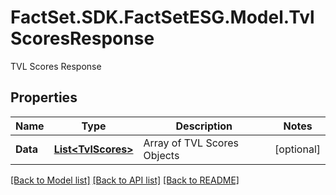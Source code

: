 # FactSet.SDK.FactSetESG.Model.TvlScoresResponse
TVL Scores Response

## Properties

Name | Type | Description | Notes
------------ | ------------- | ------------- | -------------
**Data** | [**List&lt;TvlScores&gt;**](TvlScores.md) | Array of TVL Scores Objects | [optional] 

[[Back to Model list]](../README.md#documentation-for-models) [[Back to API list]](../README.md#documentation-for-api-endpoints) [[Back to README]](../README.md)

